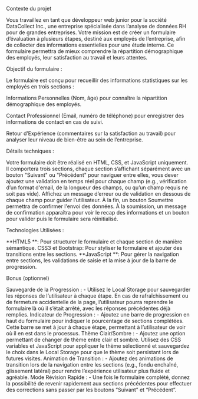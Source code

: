 Contexte du projet

Vous travaillez en tant que développeur web junior pour la société DataCollect Inc., une entreprise spécialisée dans l’analyse de données RH pour de grandes entreprises. Votre mission est de créer un formulaire d’évaluation à plusieurs étapes, destiné aux employés de l’entreprise, afin de collecter des informations essentielles pour une étude interne. Ce formulaire permettra de mieux comprendre la répartition démographique des employés, leur satisfaction au travail et leurs attentes.


Objectif du formulaire :


Le formulaire est conçu pour recueillir des informations statistiques sur les employés en trois sections :

Informations Personnelles (Nom, âge) pour connaître la répartition démographique des employés.

Contact Professionnel (Email, numéro de téléphone) pour enregistrer des informations de contact en cas de suivi.

Retour d’Expérience (commentaires sur la satisfaction au travail) pour analyser leur niveau de bien-être au sein de l’entreprise.
​

Détails techniques :


Votre formulaire doit être réalisé en HTML, CSS, et JavaScript uniquement. Il comportera trois sections, chaque section s’affichant séparément avec un bouton "Suivant" ou "Précédent" pour naviguer entre elles, vous dever ajoutez une validation en temps réel pour chaque champ (e.g., vérification d’un format d'email, de la longueur des champs, ou qu’un champ requis ne soit pas vide). Affichez un message d’erreur ou de validation en dessous de chaque champ pour guider l’utilisateur. À la fin, un bouton Soumettre permettra de confirmer l'envoi des données. À la soumission, un message de confirmation apparaîtra pour voir le recap des informations et un bouton pour valider puis le formulaire sera réinitialisé.


Technologies Utilisées :


**HTML5 **: Pour structurer le formulaire et chaque section de manière sémantique. CSS3 et Bootstrap: Pour styliser le formulaire et ajouter des transitions entre les sections. **JavaScript **: Pour gérer la navigation entre sections, les validations de saisie et la mise à jour de la barre de progression.
​

Bonus (optionnel)


Sauvegarde de la Progression : - Utilisez le Local Storage pour sauvegarder les réponses de l’utilisateur à chaque étape. En cas de rafraîchissement ou de fermeture accidentelle de la page, l’utilisateur pourra reprendre le formulaire là où il s’était arrêté, avec les réponses précédentes déjà remplies.
Indicateur de Progression : - Ajoutez une barre de progression en haut du formulaire pour indiquer le pourcentage de sections complétées. Cette barre se met à jour à chaque étape, permettant à l’utilisateur de voir où il en est dans le processus.
Thème Clair/Sombre : - Ajoutez une option permettant de changer de thème entre clair et sombre. Utilisez des CSS variables et JavaScript pour appliquer le thème sélectionné et sauvegardez le choix dans le Local Storage pour que le thème soit persistant lors de futures visites.
Animation de Transition : - Ajoutez des animations de transition lors de la navigation entre les sections (e.g., fondu enchaîné, glissement latéral) pour rendre l’expérience utilisateur plus fluide et agréable.
Mode Révision Rapide : - Une fois le formulaire complété, donnez la possibilité de revenir rapidement aux sections précédentes pour effectuer des corrections sans passer par les boutons “Suivant” et “Précédent”.